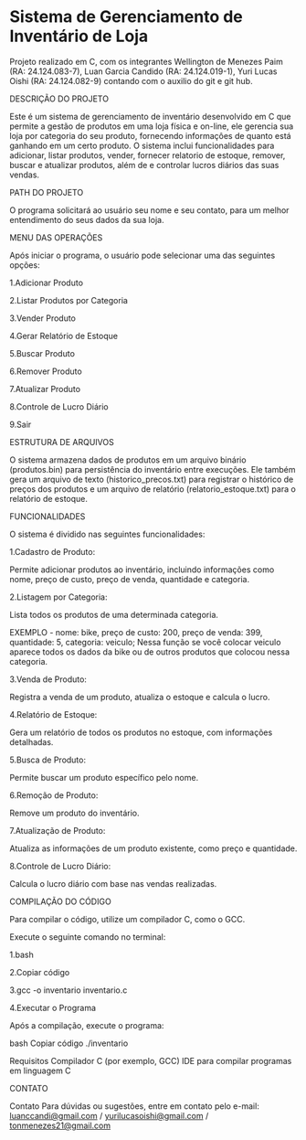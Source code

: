 # Sistema de Gerenciamento de Inventário de Loja
Projeto realizado em C, com os integrantes Wellington de Menezes Paim (RA: 24.124.083-7), Luan Garcia Candido (RA: 24.124.019-1), Yuri Lucas Oishi (RA: 24.124.082-9) contando com o auxilio do git e git hub.


DESCRIÇÃO DO PROJETO

Este é um sistema de gerenciamento de inventário desenvolvido em C que permite a gestão de produtos em uma loja física e on-line, ele gerencia sua loja por categoria do seu produto, fornecendo informaçôes de quanto está ganhando em um certo produto. O sistema inclui funcionalidades para adicionar, listar produtos, vender, fornecer relatorio de estoque, remover, buscar e atualizar produtos, além de e controlar lucros diários das suas vendas. 


PATH DO PROJETO

O programa solicitará ao usuário seu nome e seu contato, para um melhor entendimento do seus dados da sua loja.

MENU DAS OPERAÇÕES

Após iniciar o programa, o usuário pode selecionar uma das seguintes opções:

1.Adicionar Produto

2.Listar Produtos por Categoria

3.Vender Produto

4.Gerar Relatório de Estoque

5.Buscar Produto

6.Remover Produto

7.Atualizar Produto

8.Controle de Lucro Diário

9.Sair



ESTRUTURA DE ARQUIVOS

O sistema armazena dados de produtos em um arquivo binário (produtos.bin) para persistência do inventário entre execuções. Ele também gera um arquivo de texto (historico_precos.txt) para registrar o histórico de preços dos produtos e um arquivo de relatório (relatorio_estoque.txt) para o relatório de estoque.


FUNCIONALIDADES

O sistema é dividido nas seguintes funcionalidades:

1.Cadastro de Produto: 

Permite adicionar produtos ao inventário, incluindo informações como nome, preço de custo, preço de venda, quantidade e categoria.

2.Listagem por Categoria: 

Lista todos os produtos de uma determinada categoria.

EXEMPLO - nome: bike, preço de custo: 200, preço de venda: 399, quantidade: 5, categoria: veiculo; Nessa função se você colocar veiculo aparece todos os dados da bike ou de outros produtos que colocou nessa categoria.

3.Venda de Produto: 

Registra a venda de um produto, atualiza o estoque e calcula o lucro.

4.Relatório de Estoque: 

Gera um relatório de todos os produtos no estoque, com informações detalhadas.

5.Busca de Produto: 

Permite buscar um produto específico pelo nome.

6.Remoção de Produto: 

Remove um produto do inventário.

7.Atualização de Produto: 

Atualiza as informações de um produto existente, como preço e quantidade.

8.Controle de Lucro Diário: 

Calcula o lucro diário com base nas vendas realizadas.


COMPILAÇÃO DO CÓDIGO

Para compilar o código, utilize um compilador C, como o GCC. 

Execute o seguinte comando no terminal:

1.bash

2.Copiar código

3.gcc -o inventario inventario.c

4.Executar o Programa

Após a compilação, execute o programa:

bash
Copiar código
./inventario

Requisitos
Compilador C (por exemplo, GCC)
IDE para compilar programas em linguagem C


CONTATO

Contato Para dúvidas ou sugestões, entre em contato pelo e-mail: luanccandi@gmail.com / yurilucasoishi@gmail.com / tonmenezes21@gmail.com
